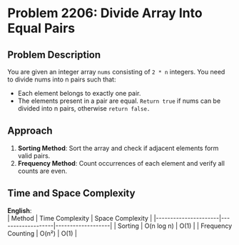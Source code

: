 # Problem 2206: Divide Array Into Equal Pairs

## Problem Description 
You are given an integer array `nums` consisting of `2 * n` integers.
 You need to divide nums into n pairs such that:  
- Each element belongs to exactly one pair.
- The elements present in a pair are equal.
`Return true` if nums can be divided into n pairs, otherwise `return false.`

## Approach   
1. **Sorting Method**: Sort the array and check if adjacent elements form valid pairs.  
2. **Frequency Method**: Count occurrences of each element and verify all counts are even.

## Time and Space Complexity 
**English**:  
| Method               | Time Complexity   | Space Complexity  |
|----------------------|-------------------|-------------------|
| Sorting              | O(n log n)        | O(1)              |
| Frequency Counting   | O(n²)             | O(1)              |